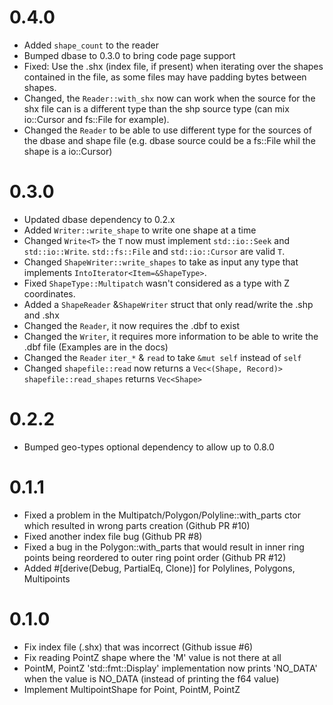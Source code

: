 # 0.4.0
 - Added `shape_count` to the reader
 - Bumped dbase to 0.3.0 to bring code page support
 - Fixed: Use the .shx (index file, if present) when iterating over the shapes
   contained in the file, as some files may have padding bytes between shapes.
 - Changed, the `Reader::with_shx` now can work when the source for the shx file
   can is a different type than the shp source type (can mix io::Cursor and fs::File for example).
 - Changed the `Reader` to be able to use different type for the sources of the dbase and shape file
   (e.g. dbase source could be a fs::File whil the shape is a io::Cursor)

# 0.3.0
 - Updated dbase dependency to 0.2.x
 - Added `Writer::write_shape` to write one shape at a time
 - Changed `Write<T>` the `T` now must implement `std::io::Seek` and `std::io::Write`.
   `std::fs::File` and `std::io::Cursor` are valid `T`.
 - Changed `ShapeWriter::write_shapes` to take as input any type that implements
   `IntoIterator<Item=&ShapeType>`.
 - Fixed `ShapeType::Multipatch` wasn't considered as a type with Z coordinates.
 - Added a `ShapeReader` &`ShapeWriter` struct that only read/write the .shp and .shx
 - Changed the `Reader`, it now requires the .dbf to exist
 - Changed the `Writer`, it requires more information to be able to write the .dbf file
   (Examples are in the docs)
 - Changed the `Reader` `iter_*` & `read` to take `&mut self` instead of `self` 
 - Changed `shapefile::read` now returns a `Vec<(Shape, Record)>` 
   `shapefile::read_shapes` returns `Vec<Shape>`

# 0.2.2
 - Bumped geo-types optional dependency to allow up to 0.8.0

# 0.1.1
 - Fixed a problem in the Multipatch/Polygon/Polyline::with_parts ctor which resulted in
   wrong parts creation (Github PR #10)
 - Fixed another index file bug (Github PR #8)
 - Fixed a bug in the Polygon::with_parts that would result in inner ring points
   being reordered to outer ring point order (Github PR #12)
 - Added #[derive(Debug, PartialEq, Clone)] for Polylines, Polygons, Multipoints

# 0.1.0

 - Fix index file (.shx) that was incorrect (Github issue #6)
 - Fix reading PointZ shape where the 'M' value is not there at all
 - PointM, PointZ 'std::fmt::Display' implementation now prints 'NO_DATA'
   when the value is NO_DATA (instead of printing the f64 value)
 - Implement MultipointShape for Point, PointM, PointZ
